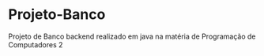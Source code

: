 # Projeto-Banco
Projeto de Banco backend realizado em java na matéria de Programação de Computadores 2
